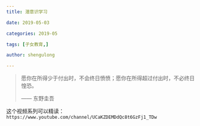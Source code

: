 ```yaml
---
title: 潜意识学习

date: 2019-05-03

categories: 2019-05

tags: [子女教育,]

author: shengulong

---
```



> 愿你在所得少于付出时，不会终日愤愤；愿你在所得超过付出时，不必终日惶恐。
>
> —— 东野圭吾

这个视频系列可以精读：`https://www.youtube.com/channel/UCaKZDEMDdQc8t6GzFj1_TDw`